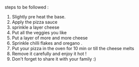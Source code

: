 

steps to be followed :
1. Slightly pre heat the base.
2. Apply the pizza sauce 
3. sprinkle a layer cheese
4. Put all the veggies you like 
5. Put a layer of more and more cheese 
6. Sprinkle chilli flakes and oregano .
7. Put your pizza in the oven for 10 min or till the cheese melts 
8. Remove it carefully and enjoy it hot !
9. Don't forget to share it with your family :) 